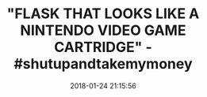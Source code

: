 ---
title: >-
  "FLASK THAT LOOKS LIKE A NINTENDO VIDEO GAME CARTRIDGE" -
  #shutupandtakemymoney
name: >-
  Concealable NES Entertainment Flask - Looks Like a Retro Nintendo Video Game
  Cartridge - But It's a Flask with a Hilarious Label (Bottle Toads - Battle
  Toads)
date: '2018-01-24 21:15:56'
buy_now: >-
  https://www.amazon.com/Concealable-NES-Entertainment-Flask-Cartridge/dp/B01N09KNF1?psc=1&SubscriptionId=AKIAIA5RBQIWQVTCUEUQ&tag=coldcutdeals-20&linkCode=xm2&camp=2025&creative=165953&creativeASIN=B01N09KNF1
description_markdown: >+
  Concealable NES Entertainment Flask - Looks Like a Retro Nintendo Video Game
  Cartridge - But It's a Flask with a Hilarious Label (Bottle Toads - Battle
  Toads)

    - Yes, its a Flask!

    - Video game cartridge shaped flask with parody label. Holds about 4.25 oz. of your favorite libation.

    - Your favorite games reborn as boozy renditions. Perfect for parties or toting your beverage on the go.

    - High quality thick plastic case made from durable molded plastic with a leak-proof rubber plug to ensure no drips or spills

    - BPA FREE - Food-grade polymer ABS plastic. Hand wash only for prolonged care.

tweet_id_str: '956274390538342402'
price: $20.00
you_save: ''
asin: B01N09KNF1
image: 'https://images-na.ssl-images-amazon.com/images/I/51QcjBhzl7L.jpg'

---